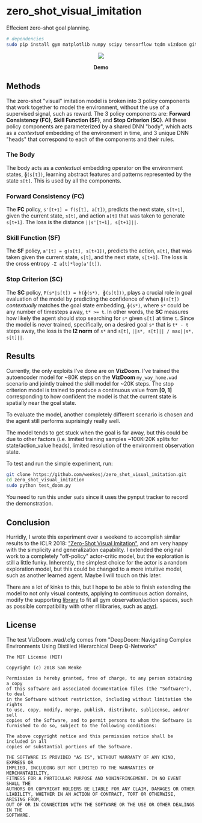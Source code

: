 # zero_shot_visual_imitation

Effecient zero-shot goal planning.

```sh
# dependencies
sudo pip install gym matplotlib numpy scipy tensorflow tqdm vizdoom git+https://github.com/wenkesj/alchemy
```

<div align="center">
  <img src="/test_doom.gif"/>
  <p align="center">
    <strong>Demo</strong>
  </p>
</div>

## Methods

The zero-shot "visual" imitation model is broken into 3 policy components that work together to model
the environment, without the use of a supervised signal, such as reward. The 3 policy components are:
**Forward Consistency (FC)**, **Skill Function (SF)**, and **Stop Criterion (SC)**. All these policy
components are parameterized by a shared DNN "body", which acts as a _contextual_ embedding of
the environment in time, and 3 unique DNN "heads" that correspond to each of the components and their
rules.

### The Body

The body acts as a _contextual_ embedding operator on the environment states, `ɸ(s[t])`, learning
abstract features and patterns represented by the state `s[t]`. This is used by all the components.

### Forward Consistency (FC)

The **FC** policy, `s'[t+1] = f(s[t], a[t])`, predicts the next state, `s[t+1]`, given the current
state, `s[t]`, and action `a[t]` that was taken to generate `s[t+1]`. The loss is the distance
`||s'[t+1], s[t+1]||`.

### Skill Function (SF)

The **SF** policy, `a'[t] = g(s[t], s[t+1])`, predicts the action, `a[t]`, that was taken given
the current state, `s[t]`, and the next state, `s[t+1]`. The loss is the cross entropy
`-Σ a[t]*log(a'[t])`.

### Stop Criterion (SC)

The **SC** policy, `P(s*|s[t]) = h(ɸ(s*), ɸ(s[t]))`, plays a crucial role in goal evaluation of
the model by predicting the confidence of when `ɸ(s[t])` _contextually_ matches the goal state embedding,
`ɸ(s*)`, where `s*` could be any number of timesteps away, `t* >= t`. In other words, the **SC**
measures how likely the agent should stop searching for `s*` given `s[t]` at time `t`. Since the
model is never trained, specifically, on a desired goal `s*` that is `t* - t` steps away, the loss
is the **l2 norm** of `s*` and `s[t]`, `||s*, s[t]|| / max||s*, s[t]||`.

## Results

Currently, the only exploits I've done are on **VizDoom**. I've trained the autoencoder model for
~80K steps on the **VizDoom** `my_way_home.wad` scenario and jointly trained the skill model for
~20K steps. The stop criterion model is trained to produce a continuous value from **[0, 1]**
corresponding to how confident the model is that the current state is spatially near the goal state.

To evaluate the model, another completely different scenario is chosen and the agent still performs
suprisingly really well.

The model tends to get stuck when the goal is far away, but this could be due to other factors
(i.e. limited training samples ~100K-20K splits for state/action_value heads), limited resolution
of the environment observation state.

To test and run the simple experiment, run:

```sh
git clone https://github.com/wenkesj/zero_shot_visual_imitation.git
cd zero_shot_visual_imitation
sudo python test_doom.py
```

You need to run this under `sudo` since it uses the pynput tracker to record the demonstration.

## Conclusion

Hurridly, I wrote this experiment over a weekend to accomplish similar results to the ICLR 2018:
["Zero-Shot Visual Imitation"](https://openreview.net/pdf?id=BkisuzWRW), and am very happy with the
simplicity and generalization capability. I extended the original work to a completely
"off-policy" actor-critic model, but the exploration is still a little funky. Inherently, the
simplest choice for the actor is a random exploration model, but this could be changed to a more
intuitive model, such as another learned agent. Maybe I will touch on this later.

There are a lot of kinks to this, but I hope to be able to finish extending the model to not only
visual contexts, applying to continuous action domains, modify the supporting
[library](https://github.com/wenkesj/alchemy) to fit all gym observation/action spaces, such as
possible compatibility with other rl libraries, such as [anyrl](https://github.com/unixpickle/anyrl-py).

## License

The test VizDoom .wad/.cfg comes from "DeepDoom: Navigating Complex Environments Using Distilled Hierarchical Deep Q-Networks"

```
The MIT License (MIT)

Copyright (c) 2018 Sam Wenke

Permission is hereby granted, free of charge, to any person obtaining a copy
of this software and associated documentation files (the "Software"), to deal
in the Software without restriction, including without limitation the rights
to use, copy, modify, merge, publish, distribute, sublicense, and/or sell
copies of the Software, and to permit persons to whom the Software is
furnished to do so, subject to the following conditions:

The above copyright notice and this permission notice shall be included in all
copies or substantial portions of the Software.

THE SOFTWARE IS PROVIDED "AS IS", WITHOUT WARRANTY OF ANY KIND, EXPRESS OR
IMPLIED, INCLUDING BUT NOT LIMITED TO THE WARRANTIES OF MERCHANTABILITY,
FITNESS FOR A PARTICULAR PURPOSE AND NONINFRINGEMENT. IN NO EVENT SHALL THE
AUTHORS OR COPYRIGHT HOLDERS BE LIABLE FOR ANY CLAIM, DAMAGES OR OTHER
LIABILITY, WHETHER IN AN ACTION OF CONTRACT, TORT OR OTHERWISE, ARISING FROM,
OUT OF OR IN CONNECTION WITH THE SOFTWARE OR THE USE OR OTHER DEALINGS IN THE
SOFTWARE.
```
